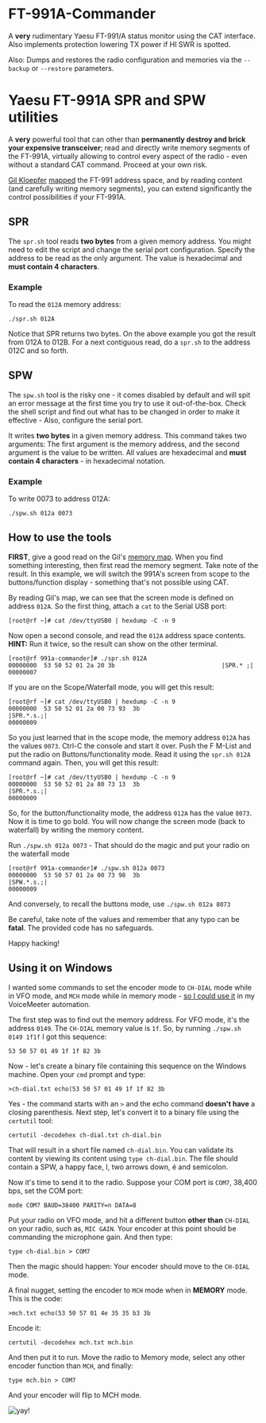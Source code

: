 # FT-991A-Commander
A **very** rudimentary Yaesu FT-991/A status monitor using the CAT interface. Also implements protection lowering TX power if HI SWR is spotted.

Also: Dumps and restores the radio configuration and memories via the `--backup` or `--restore` parameters.

# Yaesu FT-991A SPR and SPW utilities
A **very** powerful tool that can other than **permanently destroy and brick your expensive transceiver**; read and directly write memory segments of the FT-991A, virtually allowing to control every aspect of the radio - even without a standard CAT command. Proceed at your own risk.

[Gil Kloepfer](https://www.qrz.com/db/KI5BPK) [mapped](https://www.kloepfer.org/ft991a/memory-map.txt) the FT-991 address space, and by reading content (and carefully writing memory segments), you can extend significantly the control possibilities if your FT-991A.

## SPR
The `spr.sh` tool reads **two bytes** from a given memory address. You might need to edit the script and change the serial port configuration. Specify the address to be read as the only argument. The value is hexadecimal and **must contain 4 characters**.

### Example
To read the `012A` memory address:
~~~
./spr.sh 012A
~~~

Notice that SPR returns two bytes. On the above example you got the result from 012A to 012B. For a next contiguous read, do a `spr.sh` to the address 012C and so forth.

## SPW
The `spw.sh` tool is the risky one - it comes disabled by default and will spit an error message at the first time you try to use it out-of-the-box. Check the shell script and find out what has to be changed in order to make it effective - Also, configure the serial port.

It writes **two bytes** in a given memory address. This command takes two arguments: The first argument is the memory address, and the second argument is the value to be written. All values are hexadecimal and **must contain 4 characters** - in hexadecimal notation.

### Example
To write 0073 to address 012A:
~~~
./spw.sh 012a 0073
~~~

## How to use the tools
**FIRST**, give a good read on the Gil's [memory map](https://www.kloepfer.org/ft991a/memory-map.txt). When you find something interesting, then first read the memory segment. Take note of the result. In this example, we will switch the 991A's screen from scope to the buttons/function display - something that's not possible using CAT.

By reading Gil's map, we can see that the screen mode is defined on address `012A`. So the first thing, attach a `cat` to the Serial USB port:

~~~
[root@rf ~]# cat /dev/ttyUSB0 | hexdump -C -n 9
~~~

Now open a second console, and read the `012A` address space contents. **HINT:** Run it twice, so the result can show on the other terminal.

~~~
[root@rf 991a-commander]# ./spr.sh 012A
00000000  53 50 52 01 2a 20 3b                              |SPR.* ;|
00000007
~~~

If you are on the Scope/Waterfall mode, you will get this result:

~~~
[root@rf ~]# cat /dev/ttyUSB0 | hexdump -C -n 9
00000000  53 50 52 01 2a 00 73 93  3b                       |SPR.*.s.;|
00000009
~~~

So you just learned that in the scope mode, the memory address `012A` has the values `0073`. Ctrl-C the console and start it over. Push the F M-List and put the radio on Buttons/functionality mode. Read it using the `spr.sh 012A` command again. Then, you will get this result:

~~~
[root@rf ~]# cat /dev/ttyUSB0 | hexdump -C -n 9
00000000  53 50 52 01 2a 80 73 13  3b                       |SPR.*.s.;|
00000009
~~~

So, for the button/functionality mode, the address `012A` has the value `8073`. Now it is time to go bold. You will now change the screen mode (back to waterfall) by writing the memory content.

Run `./spw.sh 012a 0073` - That should do the magic and put your radio on the waterfall mode

~~~
[root@rf 991a-commander]# ./spw.sh 012a 0073
00000000  53 50 57 01 2a 00 73 98  3b                       |SPW.*.s.;|
00000009
~~~

And conversely, to recall the buttons mode, use `./spw.sh 012a 8073`

Be careful, take note of the values and remember that any typo can be **fatal**. The provided code has no safeguards.

Happy hacking!

## Using it on Windows
I wanted some commands to set the encoder mode to `CH-DIAL` mode while in VFO mode, and `MCH` mode while in memory mode - [so I could use it](https://github.com/rfrht/Voicemeeter-FT-991A/commit/298445b72fac669dde69d7dbf635612c3fad2dfe) in my VoiceMeeter automation.

The first step was to find out the memory address. For VFO mode, it's the address `0149`. The `CH-DIAL` memory value is `1f`. So, by running `./spw.sh 0149 1f1f` I got this sequence:

~~~
53 50 57 01 49 1f 1f 82 3b
~~~

Now - let's create a binary file containing this sequence on the Windows machine. Open your `cmd` prompt and type:

~~~
>ch-dial.txt echo(53 50 57 01 49 1f 1f 82 3b
~~~

Yes - the command starts with an `>` and the echo command **doesn't have** a closing parenthesis. Next step, let's convert it to a binary file using the `certutil` tool:

~~~
certutil -decodehex ch-dial.txt ch-dial.bin
~~~

That will result in a short file named `ch-dial.bin`. You can validate its content by viewing its content using `type ch-dial.bin`. The file should contain a SPW, a happy face, I, two arrows down, é and semicolon.

Now it's time to send it to the radio. Suppose your COM port is `COM7`, 38,400 bps, set the COM port:

~~~
mode COM7 BAUD=38400 PARITY=n DATA=8
~~~

Put your radio on VFO mode, and hit a different button **other than** `CH-DIAL` on your radio, such as, `MIC GAIN`. Your encoder at this point should be commanding the microphone gain. And then type:

~~~
type ch-dial.bin > COM7
~~~

Then the magic should happen: Your encoder should move to the `CH-DIAL` mode.

A final nugget, setting the encoder to `MCH` mode when in **MEMORY** mode. This is the code:

~~~
>mch.txt echo(53 50 57 01 4e 35 35 b3 3b
~~~

Encode it:

~~~
certutil -decodehex mch.txt mch.bin
~~~

And then put it to run. Move the radio to Memory mode, select any other encoder function than `MCH`, and finally:

~~~
type mch.bin > COM7
~~~

And your encoder will flip to MCH mode.

![yay!](https://rf3.org:8443/q/wink-spr.png)

